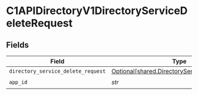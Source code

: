 # C1APIDirectoryV1DirectoryServiceDeleteRequest


## Fields

| Field                                                                                                  | Type                                                                                                   | Required                                                                                               | Description                                                                                            |
| ------------------------------------------------------------------------------------------------------ | ------------------------------------------------------------------------------------------------------ | ------------------------------------------------------------------------------------------------------ | ------------------------------------------------------------------------------------------------------ |
| `directory_service_delete_request`                                                                     | [Optional[shared.DirectoryServiceDeleteRequest]](../../models/shared/directoryservicedeleterequest.md) | :heavy_minus_sign:                                                                                     | N/A                                                                                                    |
| `app_id`                                                                                               | *str*                                                                                                  | :heavy_check_mark:                                                                                     | N/A                                                                                                    |